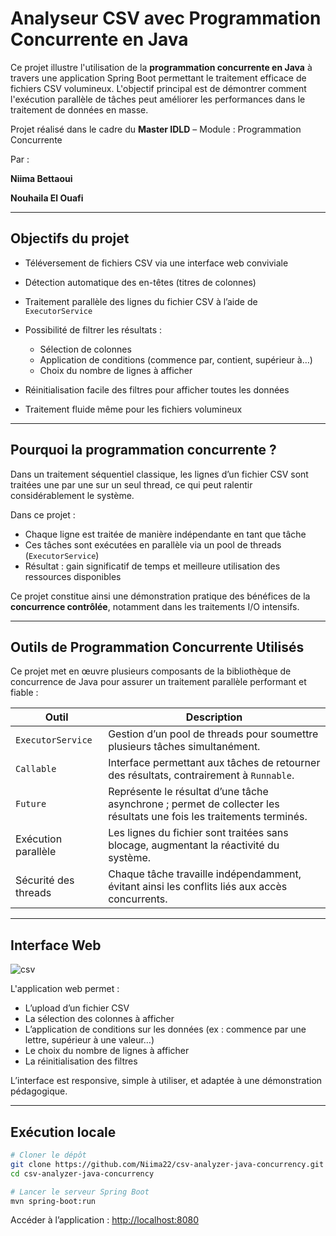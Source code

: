 # Analyseur CSV avec Programmation Concurrente en Java

Ce projet illustre l'utilisation de la **programmation concurrente en Java** à travers une application Spring Boot permettant le traitement efficace de fichiers CSV volumineux. L'objectif principal est de démontrer comment l'exécution parallèle de tâches peut améliorer les performances dans le traitement de données en masse.

Projet réalisé dans le cadre du **Master IDLD** – Module : Programmation Concurrente

Par :

**Niima Bettaoui**

**Nouhaila El Ouafi**

---

## Objectifs du projet

* Téléversement de fichiers CSV via une interface web conviviale
* Détection automatique des en-têtes (titres de colonnes)
* Traitement parallèle des lignes du fichier CSV à l’aide de `ExecutorService`
* Possibilité de filtrer les résultats :

  * Sélection de colonnes
  * Application de conditions (commence par, contient, supérieur à…)
  * Choix du nombre de lignes à afficher
* Réinitialisation facile des filtres pour afficher toutes les données
* Traitement fluide même pour les fichiers volumineux

---

## Pourquoi la programmation concurrente ?

Dans un traitement séquentiel classique, les lignes d’un fichier CSV sont traitées une par une sur un seul thread, ce qui peut ralentir considérablement le système.

Dans ce projet :

* Chaque ligne est traitée de manière indépendante en tant que tâche
* Ces tâches sont exécutées en parallèle via un pool de threads (`ExecutorService`)
* Résultat : gain significatif de temps et meilleure utilisation des ressources disponibles

Ce projet constitue ainsi une démonstration pratique des bénéfices de la **concurrence contrôlée**, notamment dans les traitements I/O intensifs.

---

## Outils de Programmation Concurrente Utilisés

Ce projet met en œuvre plusieurs composants de la bibliothèque de concurrence de Java pour assurer un traitement parallèle performant et fiable :

| Outil                | Description                                                                                                          |
| -------------------- | -------------------------------------------------------------------------------------------------------------------- |
| `ExecutorService`    | Gestion d’un pool de threads pour soumettre plusieurs tâches simultanément.                                          |
| `Callable`           | Interface permettant aux tâches de retourner des résultats, contrairement à `Runnable`.                              |
| `Future`             | Représente le résultat d’une tâche asynchrone ; permet de collecter les résultats une fois les traitements terminés. |
| Exécution parallèle  | Les lignes du fichier sont traitées sans blocage, augmentant la réactivité du système.                               |
| Sécurité des threads | Chaque tâche travaille indépendamment, évitant ainsi les conflits liés aux accès concurrents.                        |

---

## Interface Web
![csv](https://github.com/user-attachments/assets/72a56be3-9d3f-48c4-adb4-67e8db419dc0)


L'application web permet :

* L’upload d’un fichier CSV
* La sélection des colonnes à afficher
* L’application de conditions sur les données (ex : commence par une lettre, supérieur à une valeur…)
* Le choix du nombre de lignes à afficher
* La réinitialisation des filtres

L’interface est responsive, simple à utiliser, et adaptée à une démonstration pédagogique.

---

## Exécution locale

```bash
# Cloner le dépôt
git clone https://github.com/Niima22/csv-analyzer-java-concurrency.git
cd csv-analyzer-java-concurrency

# Lancer le serveur Spring Boot
mvn spring-boot:run
```

Accéder à l’application :
[http://localhost:8080](http://localhost:8080)
